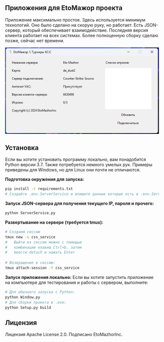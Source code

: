 ## Приложения для EtoМажор проекта
Приложение максимально простое. Здесь используется минимум технологий. Оно было сделано на скорую руку, но работает. Есть JSON-сервер, который обеспечивает взаимодействие. Последняя версия клиента работает на всех системах. Более полноценную сборку сделаю позже, сейчас нет времени.

![PreviewScreenshot](Assets/PreviewScreenshot.png)

## Установка
Если вы хотите установить программу локально, вам понадобится Python версии 3.7. Также потребуется немного умелых рук. Примеры приведены для Windows, но для Linux они почти не отличаются.

**Подготовка окружения для запуска:**
```bash
pip install -r requirements.txt
# Создайте .env.ServerService и впишите данные которые есть в .env.ServerService.example
```

**Запуск JSON-сервера для получения текущего IP, пароля и прочего:**
```bash
python ServerService.py
```

**Развертывание на сервере (требуется tmux):**
```bash
# Создаем сессию
tmux new -s css_service
#   Выйти из сессии можно с помощью
#   комбинации клавиш Ctrl+b, затем
#   ввести detach и нажать Enter

# Возвращение в сессию:
tmux attach-session -t css_service
```

**Запуск приложения локально:**
Если вы хотите запустить приложение на компьютере для тестирования и работы с сервером, выполните:
```bash
# Для обычного запуска с Python:
python Window.py
# Для сборки проекта в .exe:
python Setup.py build
```

## Лицензия
Лицензия Apache License 2.0. Подписано EtoMazhorInc.
